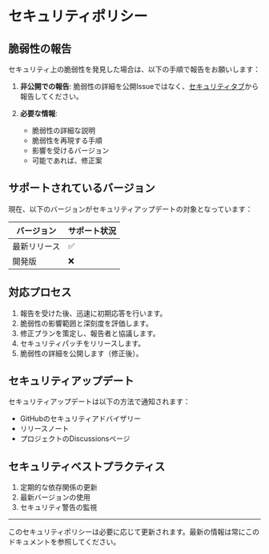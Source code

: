 # セキュリティポリシー

## 脆弱性の報告

セキュリティ上の脆弱性を発見した場合は、以下の手順で報告をお願いします：

1. **非公開での報告**: 脆弱性の詳細を公開Issueではなく、[セキュリティタブ](https://github.com/nezumi0627/subnect-plus/security)から報告してください。

2. **必要な情報**:
   - 脆弱性の詳細な説明
   - 脆弱性を再現する手順
   - 影響を受けるバージョン
   - 可能であれば、修正案

## サポートされているバージョン

現在、以下のバージョンがセキュリティアップデートの対象となっています：

| バージョン | サポート状況 |
| -------- | ---------- |
| 最新リリース | ✅ |
| 開発版 | ❌ |

## 対応プロセス

1. 報告を受けた後、迅速に初期応答を行います。
2. 脆弱性の影響範囲と深刻度を評価します。
3. 修正プランを策定し、報告者と協議します。
4. セキュリティパッチをリリースします。
5. 脆弱性の詳細を公開します（修正後）。

## セキュリティアップデート

セキュリティアップデートは以下の方法で通知されます：

- GitHubのセキュリティアドバイザリー
- リリースノート
- プロジェクトのDiscussionsページ

## セキュリティベストプラクティス

1. 定期的な依存関係の更新
2. 最新バージョンの使用
3. セキュリティ警告の監視

---

このセキュリティポリシーは必要に応じて更新されます。最新の情報は常にこのドキュメントを参照してください。 